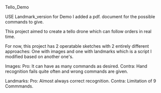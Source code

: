 Tello_Demo


USE Landmark_version for Demo
I added a pdf. document for the possible commands to give.

This project aimed to create a tello drone which can follow orders in real time.

For now, this project has 2 operatable sketches with 2 entirely different approaches: One with images and one with landmarks which is a script I modified based on another one's.


Images: Pro:
            It can have as many commands as desired.
        Contra:
            Hand recognition fails quite often and wrong commands are given.

Landmarks: Pro:
            Almost always correct recognition.
           Contra:
           Limitation of 9 Commmands.
           







